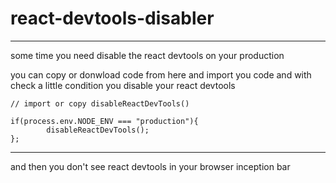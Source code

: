 # react-devtools-disabler
---------------------------
some time you need disable the react devtools on your production

you can copy or donwload code from here and import you code and with check a little condition you disable your react devtools

```
// import or copy disableReactDevTools()

if(process.env.NODE_ENV === "production"){
        disableReactDevTools();
};

```
---------------
and then you don't see react devtools in your browser inception bar
